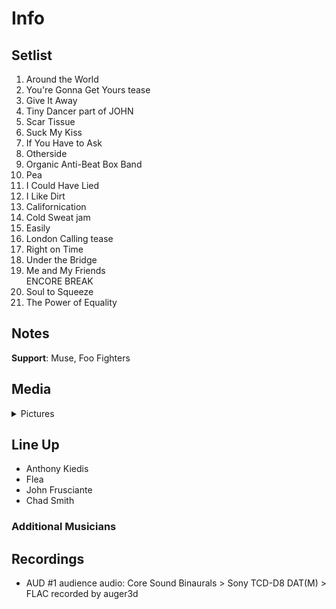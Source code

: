 # Info

## Setlist

1. Around the World
2. You're Gonna Get Yours tease
3. Give It Away
4. Tiny Dancer part of JOHN
5. Scar Tissue
6. Suck My Kiss
7. If You Have to Ask
8. Otherside
9. Organic Anti-Beat Box Band
10. Pea
11. I Could Have Lied
12. I Like Dirt
13. Californication
14. Cold Sweat jam
15. Easily
16. London Calling tease
17. Right on Time
18. Under the Bridge
19. Me and My Friends
<br> ENCORE BREAK
20. Soul to Squeeze
21. The Power of Equality

## Notes

**Support**: Muse, Foo Fighters

## Media 

<details>
  <summary>Pictures</summary>
  <!--<img alt="Setlist" title="Setlist" src="_.jpg" height="200" />
  <img alt="Clipping" title="Clipping" src="_.jpg" height="200" />
  <img alt="Flyer" title="Flyer" src="_.jpg" height="200" />-->
</details>

## Line Up

* Anthony Kiedis
* Flea
* John Frusciante
* Chad Smith

### Additional Musicians

## Recordings

* AUD #1 audience audio: Core Sound Binaurals > Sony TCD-D8 DAT(M) > FLAC recorded by auger3d
